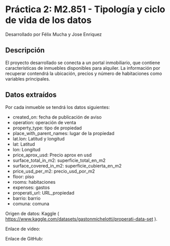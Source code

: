 # Práctica 2: M2.851 - Tipología y ciclo de vida de los datos
Desarrollado por Félix Mucha y Jose Enriquez

## Descripción
El proyecto desarrollado se conecta a un portal inmobiliario, que contiene características de inmuebles disponibles para alquiler. La información por recuperar contendrá la ubicación, precios y número de habitaciones como variables principales. 

## Datos extraídos
Por cada inmueble se tendrá los datos siguientes:

+ created_on: fecha de publicación de aviso
+ operation: operación de venta
+ property_type: tipo de propiedad
+ place_with_parent_names: lugar de la propiedad
+ lat.lon: Latitud y longitud
+ lat: Latitud
+ lon: Longitud
+ price_aprox_usd: Precio aprox en usd
+ surface_total_in_m2: superficie_total_en_m2
+ surface_covered_in_m2: superficie_cubierta_en_m2
+ price_usd_per_m2: precio_usd_por_m2
+ floor: piso
+ rooms: habitaciones
+ expenses: gastos
+ properati_url: URL_propiedad
+ barrio: barrio
+ comuna: comuna

Origen de datos: Kaggle ( https://www.kaggle.com/datasets/gastonmichelotti/properati-data-set ).

Enlace de video: 

Enlace de GitHub: 
